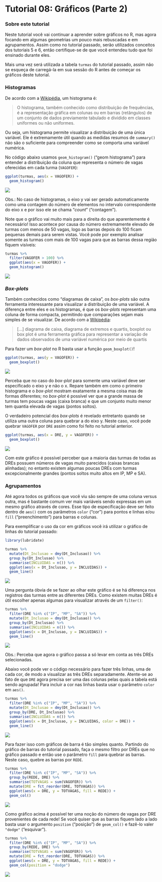 Tutorial 08: Gráficos (Parte 2)
================

### Sobre este tutorial

Neste tutorial você vai continuar a aprender sobre gráficos no R, mas
agora focando em algumas geometrias um pouco mais rebuscadas e em
agrupamentos. Assim como no tutorial passado, serão utilizados conceitos
dos tutoriais 5 e 6, então certifique-se de que você entendeu tudo que
foi ensinado durante eles.

Mais uma vez será utilizada a tabela `turmas` do tutorial passado, assim
não se esqueça de carregá-la em sua sessão do R antes de começar os
gráficos deste tutorial.

### Histogramas

De acordo com a [Wikipédia](https://pt.wikipedia.org/wiki/Histograma),
um histograma é:

> O histograma, também conhecido como distribuição de frequências, é a
> representação gráfica em colunas ou em barras (retângulos) de um
> conjunto de dados previamente tabulado e dividido em classes uniformes
> ou não uniformes.

Ou seja, um histograma permite visualizar a distribuição de uma única
variável. Ele é extremamente útil quando as medidas resumos de
`summary()` não são o suficiente para compreender como se comporta uma
variável numérica.

No código abaixo usamos `geom_histogram()` (“geom histograma”) para
entender a distribuição da coluna que representa o número de vagas
oferecidas em cada turma (`VAGOFER`):

``` r
ggplot(turmas, aes(x = VAGOFER)) +
  geom_histogram()
```

<img src="README_files/figure-gfm/unnamed-chunk-2-1.png" style="display: block; margin: auto;" />

Obs.: No caso de histogramas, o eixo y vai ser gerado automaticamente
como uma contagem do número de elementos no intervalo correspondente do
eixo x e por isso ele se chama “*count*” (“contagem”).

Note que o gráfico vai muito mais para a direita do que aparentemente é
necessário\! Isso acontece por causa do número extremamente elevado de
turmas com menos de 50 vagas, logo as barras depois do 100 ficam
pequenas demais para serem vistas. Você pode por exemplo analisar
somente as turmas com mais de 100 vagas para que as barras dessa região
fiquem visíveis:

``` r
turmas %>%
  filter(VAGOFER > 100) %>%
  ggplot(aes(x = VAGOFER)) +
  geom_histogram()
```

<img src="README_files/figure-gfm/unnamed-chunk-3-1.png" style="display: block; margin: auto;" />

### *Box-plots*

Também conhecidos como “diagramas de caixa”, os *box-plots* são outra
ferramenta interessante para visualizar a distribuição de uma variável.
A diferença entre eles e os histogramas, é que os *box-plots*
representam uma coluna de forma compacta, permitindo que comparações
sejam mais simples de se visualizar. De acordo com a
[Wikipédia](https://pt.wikipedia.org/wiki/Diagrama_de_caixa):

> \[…\] diagrama de caixa, diagrama de extremos e quartis, boxplot ou
> box plot é uma ferramenta gráfica para representar a variação de dados
> observados de uma variável numérica por meio de quartis

Para fazer um *box-plot* no R basta usar a função `geom_boxplot()`\!

``` r
ggplot(turmas, aes(y = VAGOFER)) +
  geom_boxplot()
```

<img src="README_files/figure-gfm/unnamed-chunk-4-1.png" style="display: block; margin: auto;" />

Perceba que no caso do *box-plot* para somente uma variável deve ser
especificado o eixo y e não o x. Repare também em como o primeiro
histograma e o *box-plot* mostram exatamente a mesma coisa mas de formas
diferentes; no *box-plot* é possível ver que a grande massa de turmas
tem poucas vagas (caixa branca) e que um conjunto muito menor tem
quantia elevada de vagas (pontos soltos).

O verdadeiro potencial dos *box-plots* é revelado entretanto quando se
utiliza uma outra coluna para quebrar a do eixo y. Neste caso, você pode
quebrar `VAGOFER` por `DRE` assim como foi feito no tutorial anterior.

``` r
ggplot(turmas, aes(x = DRE, y = VAGOFER)) +
  geom_boxplot()
```

<img src="README_files/figure-gfm/unnamed-chunk-5-1.png" style="display: block; margin: auto;" />

Com este gráfico é possível perceber que a maioria das turmas de todas
as DREs possuem números de vagas muito parecidos (caixas brancas
alinhadas); no entanto existem algumas poucas DREs com turmas
excepcionalmente grandes (pontos soltos muito altos em IP, MP e SA).

### Agrupamentos

Até agora todos os gráficos que você viu são sempre de uma coluna versus
outra, mas é bastante comum ver mais variáveis sendo expressas em um
mesmo gráfico através de cores. Esse tipo de especificação deve ser
feito dentro de `aes()` com os parâmetros `color` (“cor”) para pontos e
linhas e/ou `fill` (“preenchimento”) para barras e colunas.

Para exemplificar o uso da cor em gráficos você irá utilizar o gráfico
de linhas do tutorial passado:

``` r
library(lubridate)

turmas %>%
  mutate(Dt_Inclusao = dmy(Dt_Inclusao)) %>%
  group_by(Dt_Inclusao) %>%
  summarise(INCLUIDAS = n()) %>%
  ggplot(aes(x = Dt_Inclusao, y = INCLUIDAS)) +
  geom_line()
```

<img src="README_files/figure-gfm/unnamed-chunk-6-1.png" style="display: block; margin: auto;" />

Uma pergunta óbvia de se fazer ao olhar este gráfico é se há diferença
nos registros das turmas entre as diferentes DREs. Como existem muitas
DREs é útil escolher apenas algumas para visualizar através de um
`filter()`:

``` r
turmas %>%
  filter(DRE %in% c("IP", "MP", "SA")) %>%
  mutate(Dt_Inclusao = dmy(Dt_Inclusao)) %>%
  group_by(Dt_Inclusao) %>%
  summarise(INCLUIDAS = n()) %>%
  ggplot(aes(x = Dt_Inclusao, y = INCLUIDAS)) +
  geom_line()
```

<img src="README_files/figure-gfm/unnamed-chunk-7-1.png" style="display: block; margin: auto;" />

Obs.: Perceba que agora o gráfico passa a só levar em conta as três DREs
selecionadas.

Abaixo você pode ver o código necessário para fazer três linhas, uma de
cada cor, de modo a visualizar as três DREs separadamente. Atente-se ao
fato de que `DRE` agora precisa ser uma das colunas pelas quais a tabela
está sendo agrupada\! Para incluir a cor nas linhas basta usar o
parâmetro `color` em `aes()`.

``` r
turmas %>%
  filter(DRE %in% c("IP", "MP", "SA")) %>%
  mutate(Dt_Inclusao = dmy(Dt_Inclusao)) %>%
  group_by(DRE, Dt_Inclusao) %>%
  summarise(INCLUIDAS = n()) %>%
  ggplot(aes(x = Dt_Inclusao, y = INCLUIDAS, color = DRE)) +
  geom_line()
```

<img src="README_files/figure-gfm/unnamed-chunk-8-1.png" style="display: block; margin: auto;" />

Para fazer isso com gráficos de barra é tão simples quanto. Partindo do
gráfico de barras do tutorial passado, faça o mesmo filtro por DREs que
no gráfico passado e então use o parâmetro `fill` para quebrar as
barras. Neste caso, quebre as barras por `REDE`.

``` r
turmas %>%
  filter(DRE %in% c("IP", "MP", "SA")) %>%
  group_by(REDE, DRE) %>%
  summarise(TOTVAGAS = sum(VAGOFER)) %>%
  mutate(DRE = fct_reorder(DRE, TOTVAGAS)) %>%
  ggplot(aes(x = DRE, y = TOTVAGAS, fill = REDE)) +
  geom_col()
```

<img src="README_files/figure-gfm/unnamed-chunk-9-1.png" style="display: block; margin: auto;" />

Como gráfico acima é possível ter uma noção do número de vagas por DRE
provenientes de cada rede\! Se você quiser que as barras fiquem lado a
lado basta usar o argumento `position` (“posição”) de `geom_col()` e
fazê-lo valer `"dodge"` (“esquivar”).

``` r
turmas %>%
  filter(DRE %in% c("IP", "MP", "SA")) %>%
  group_by(REDE, DRE) %>%
  summarise(TOTVAGAS = sum(VAGOFER)) %>%
  mutate(DRE = fct_reorder(DRE, TOTVAGAS)) %>%
  ggplot(aes(x = DRE, y = TOTVAGAS, fill = REDE)) +
  geom_col(position = "dodge")
```

<img src="README_files/figure-gfm/unnamed-chunk-10-1.png" style="display: block; margin: auto;" />
